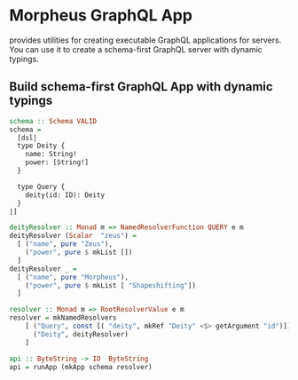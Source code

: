 # Morpheus GraphQL App

provides utilities for creating executable GraphQL applications for servers. You can use it to create a schema-first GraphQL server with dynamic typings.

## Build schema-first GraphQL App with dynamic typings

```hs
schema :: Schema VALID
schema =
  [dsl|
  type Deity {
    name: String!
    power: [String!]
  }

  type Query {
    deity(id: ID): Deity
  }
|]

deityResolver :: Monad m => NamedResolverFunction QUERY e m
deityResolver (Scalar  "zeus") =
  [ ("name", pure "Zeus"),
    ("power", pure $ mkList [])
  ]
deityResolver _ =
  [ ("name", pure "Morpheus"),
    ("power", pure $ mkList [ "Shapeshifting"])
  ]

resolver :: Monad m => RootResolverValue e m
resolver = mkNamedResolvers
    [ ("Query", const [( "deity", mkRef "Deity" <$> getArgument "id")]),
      ("Deity", deityResolver)
    ]

api :: ByteString -> IO  ByteString
api = runApp (mkApp schema resolver)
```
